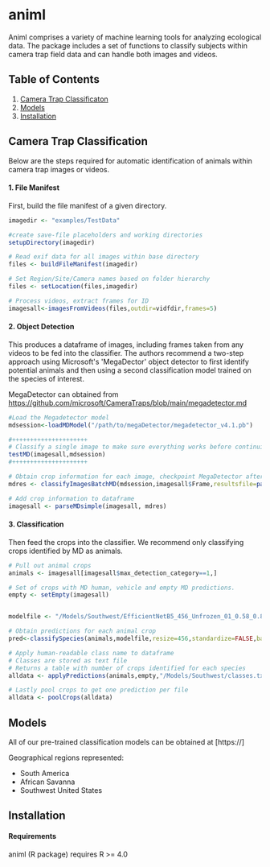 # animl

Animl comprises a variety of machine learning tools for analyzing ecological data. The package includes a set of functions to classify subjects within camera trap field data and can handle both images and videos. 

## Table of Contents
1. [Camera Trap Classificaton](#camera-trap-classification)
2. [Models](#models)
3. [Installation](#installation)

## Camera Trap Classification

Below are the steps required for automatic identification of animals within camera trap images or videos. 

#### 1. File Manifest

First, build the file manifest of a given directory.

```R
imagedir <- "examples/TestData"

#create save-file placeholders and working directories
setupDirectory(imagedir)

# Read exif data for all images within base directory
files <- buildFileManifest(imagedir)

# Set Region/Site/Camera names based on folder hierarchy
files <- setLocation(files,imagedir)

# Process videos, extract frames for ID
imagesall<-imagesFromVideos(files,outdir=vidfdir,frames=5)
```
#### 2. Object Detection

This produces a dataframe of images, including frames taken from any videos to be fed into the classifier. The authors recommend a two-step approach using Microsoft's 'MegaDector' object detector to first identify potential animals and then using a second classification model trained on the species of interest. 

MegaDetector can obtained from
https://github.com/microsoft/CameraTraps/blob/main/megadetector.md

```R
#Load the Megadetector model
mdsession<-loadMDModel("/path/to/megaDetector/megadetector_v4.1.pb")

#+++++++++++++++++++++
# Classify a single image to make sure everything works before continuing
testMD(imagesall,mdsession)
#+++++++++++++++++++++

# Obtain crop information for each image, checkpoint MegaDetector after every 2500 images
mdres <- classifyImagesBatchMD(mdsession,imagesall$Frame,resultsfile=paste0(datadir,mdresults),checkpoint = 2500)

# Add crop information to dataframe
imagesall <- parseMDsimple(imagesall, mdres)

```
#### 3. Classification
Then feed the crops into the classifier. We recommend only classifying crops identified by MD as animals.

```R
# Pull out animal crops
animals <- imagesall[imagesall$max_detection_category==1,]

# Set of crops with MD human, vehicle and empty MD predictions. 
empty <- setEmpty(imagesall)


modelfile <- "/Models/Southwest/EfficientNetB5_456_Unfrozen_01_0.58_0.82.h5"

# Obtain predictions for each animal crop
pred<-classifySpecies(animals,modelfile,resize=456,standardize=FALSE,batch_size = 64,workers=8)

# Apply human-readable class name to dataframe
# Classes are stored as text file
# Returns a table with number of crops identified for each species
alldata <- applyPredictions(animals,empty,"/Models/Southwest/classes.txt",pred, counts = TRUE)

# Lastly pool crops to get one prediction per file
alldata <- poolCrops(alldata)

```




## Models
All of our pre-trained classification models can be obtained at [https://]

Geographical regions represented:
* South America
* African Savanna
* Southwest United States

## Installation

#### Requirements
animl (R package) requires R >= 4.0

